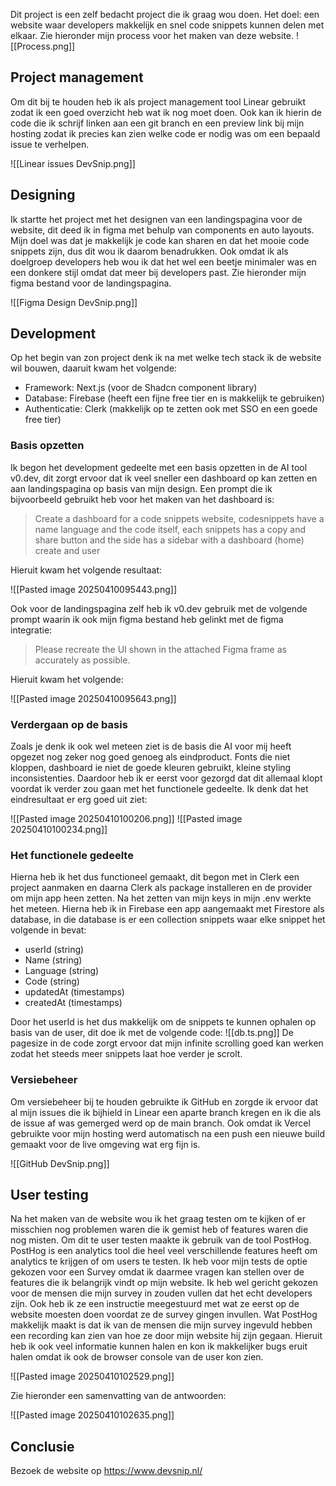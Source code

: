 Dit project is een zelf bedacht project die ik graag wou doen. Het doel: een website waar developers makkelijk en snel code snippets kunnen delen met elkaar. Zie hieronder mijn process voor het maken van deze website.
![[Process.png]]
## Project management
Om dit bij te houden heb ik als project management tool Linear gebruikt zodat ik een goed overzicht heb wat ik nog moet doen. Ook kan ik hierin de code die ik schrijf linken aan een git branch en een preview link bij mijn hosting zodat ik precies kan zien welke code er nodig was om een bepaald issue te verhelpen.

![[Linear issues DevSnip.png]]

## Designing
Ik startte het project met het designen van een landingspagina voor de website, dit deed ik in figma met behulp van components en auto layouts. Mijn doel was dat je makkelijk je code kan sharen en dat het mooie code snippets zijn, dus dit wou ik daarom benadrukken. Ook omdat ik als doelgroep developers heb wou ik dat het wel een beetje minimaler was en een donkere stijl omdat dat meer bij developers past. Zie hieronder mijn figma bestand voor de landingspagina.

![[Figma Design DevSnip.png]]

## Development
Op het begin van zon project denk ik na met welke tech stack ik de website wil bouwen, daaruit kwam het volgende:
- Framework: Next.js (voor de Shadcn component library)
- Database: Firebase (heeft een fijne free tier en is makkelijk te gebruiken)
- Authenticatie: Clerk (makkelijk op te zetten ook met SSO en een goede free tier)
### Basis opzetten
Ik begon het development gedeelte met een basis opzetten in de AI tool v0.dev, dit zorgt ervoor dat ik veel sneller een dashboard op kan zetten en aan landingspagina op basis van mijn design. Een prompt die ik bijvoorbeeld gebruikt heb voor het maken van het dashboard is:

> Create a dashboard for a code snippets website, codesnippets have a name language and the code itself, each snippets has a copy and share button and the side has a sidebar with a dashboard (home) create and user

Hieruit kwam het volgende resultaat:

![[Pasted image 20250410095443.png]]

Ook voor de landingspagina zelf heb ik v0.dev gebruik met de volgende prompt waarin ik ook mijn figma bestand heb gelinkt met de figma integratie:

> Please recreate the UI shown in the attached Figma frame as accurately as possible.

Hieruit kwam het volgende:

![[Pasted image 20250410095643.png]]

### Verdergaan op de basis
Zoals je denk ik ook wel meteen ziet is de basis die AI voor mij heeft opgezet nog zeker nog goed genoeg als eindproduct. Fonts die niet kloppen, dashboard ie niet de goede kleuren gebruikt, kleine styling inconsistenties. Daardoor heb ik er eerst voor gezorgd dat dit allemaal klopt voordat ik verder zou gaan met het functionele gedeelte. Ik denk dat het eindresultaat er erg goed uit ziet:

![[Pasted image 20250410100206.png]]
![[Pasted image 20250410100234.png]]

### Het functionele gedeelte
Hierna heb ik het dus functioneel gemaakt, dit begon met in Clerk een project aanmaken en daarna Clerk als package installeren en de provider om mijn app heen zetten. Na het zetten van mijn keys in mijn .env werkte het meteen. Hierna heb ik in Firebase een app aangemaakt met Firestore als database, in die database is er een collection snippets waar elke snippet het volgende in bevat:

- userId (string)
- Name (string)
- Language (string)
- Code (string)
- updatedAt (timestamps)
- createdAt (timestamps)

Door het userId is het dus makkelijk om de snippets te kunnen ophalen op basis van de user, dit doe ik met de volgende code:
![[db.ts.png]]
De pagesize in de code zorgt ervoor dat mijn infinite scrolling goed kan werken zodat het steeds meer snippets laat hoe verder je scrolt.

### Versiebeheer
Om versiebeheer bij te houden gebruikte ik GitHub en zorgde ik ervoor dat al mijn issues die ik bijhield in Linear een aparte branch kregen en ik die als de issue af was gemerged werd op de main branch. Ook omdat ik Vercel gebruikte voor mijn hosting werd automatisch na een push een nieuwe build gemaakt voor de live omgeving wat erg fijn is.

![[GitHub DevSnip.png]]

## User testing
Na het maken van de website wou ik het graag testen om te kijken of er misschien nog problemen waren die ik gemist heb of features waren die nog misten. Om dit te user testen maakte ik gebruik van de tool PostHog. PostHog is een analytics tool die heel veel verschillende features heeft om analytics te krijgen of om users te testen. Ik heb voor mijn tests de optie gekozen voor een Survey omdat ik daarmee vragen kan stellen over de features die ik belangrijk vindt op mijn website. Ik heb wel gericht gekozen voor de mensen die mijn survey in zouden vullen dat het echt developers zijn. Ook heb ik ze een instructie meegestuurd met wat ze eerst op de website moesten doen voordat ze de survey gingen invullen. Wat PostHog makkelijk maakt is dat ik van de mensen die mijn survey ingevuld hebben een recording kan zien van hoe ze door mijn website hij zijn gegaan. Hieruit heb ik ook veel informatie kunnen halen en kon ik makkelijker bugs eruit halen omdat ik ook de browser console van de user kon zien.

![[Pasted image 20250410102529.png]]

Zie hieronder een samenvatting van de antwoorden:

![[Pasted image 20250410102635.png]]

## Conclusie
Bezoek de website op https://www.devsnip.nl/